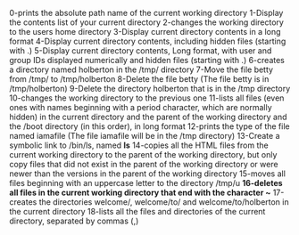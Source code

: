 0-prints the absolute path name of the current working directory
1-Display the contents list of your current directory
2-changes the working directory to the users home directory
3-Display current directory contents in a long format
4-Display current directory contents, including hidden files (starting with .)
5-Display current directory contents, Long format, with user and group IDs displayed numerically and hidden files (starting with .)
6-creates a directory named holberton in the /tmp/ directory
7-Move the file betty from /tmp/ to /tmp/holberton
8-Delete the file betty (The file betty is in /tmp/holberton)
9-Delete the directory holberton that is in the /tmp directory
10-changes the working directory to the previous one
11-lists all files (even ones with names beginning with a period character, which are normally hidden) in the current directory and the parent of the working directory and the /boot directory (in this order), in long format
12-prints the type of the file named iamafile (The file iamafile will be in the /tmp directory)
13-Create a symbolic link to /bin/ls, named __ls__
14-copies all the HTML files from the current working directory to the parent of the working directory, but only copy files that did not exist in the parent of the working directory or were newer than the versions in the parent of the working directory
15-moves all files beginning with an uppercase letter to the directory /tmp/u
**16-deletes all files in the current working directory that end with the character ~**
17-creates the directories welcome/, welcome/to/ and welcome/to/holberton in the current directory
18-lists all the files and directories of the current directory, separated by commas (,)